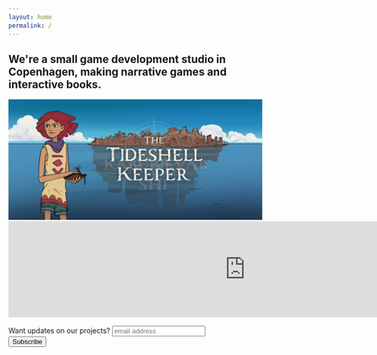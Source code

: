 ```yaml
---
layout: home
permalink: /
---
```


## We're a small game development studio in Copenhagen, making narrative games and interactive books.


<div class="flex-center">
  <a href="{{ site.baseurl }}{% link pages/games/the_tideshell_keeper.md %}">
    <img alt="The Tideshell Keeper" src="/assets/images/games/noon_cover.jpg" />
  </a>
</div>

<iframe style="margin-bottom: 1em;" src="https://store.steampowered.com/widget/1368040/" frameborder="0" width="940" height="190"></iframe>

<!-- Mailchimp Signup Form -->
<div id="mc_embed_signup">
<form action="https://studio.us20.list-manage.com/subscribe/post?u=2912a1a9ea8db25405917f635&amp;id=ef5aad29c7" method="post" id="mc-embedded-subscribe-form" name="mc-embedded-subscribe-form" class="validate" target="_blank" novalidate>
    <div id="mc_embed_signup_scroll">
	<label for="mce-EMAIL">Want updates on our projects?</label>
	<input type="email" value="" name="EMAIL" class="email" id="mce-EMAIL" placeholder="email address" required>
    <!-- real people should not fill this in and expect good things - do not remove this or risk form bot signups-->
    <div style="position: absolute; left: -5000px;" aria-hidden="true"><input type="text" name="b_2912a1a9ea8db25405917f635_ef5aad29c7" tabindex="-1" value=""></div>
    <div class="clear"><input type="submit" value="Subscribe" name="subscribe" id="mc-embedded-subscribe" class="button"></div>
    </div>
</form>
</div>
